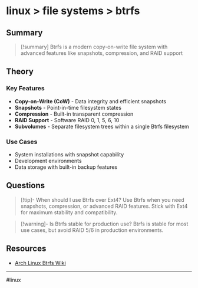 # linux > file systems > btrfs

## Summary
> [!summary]
> Btrfs is a modern copy-on-write file system with advanced features like snapshots, compression, and RAID support

## Theory

### Key Features
- **Copy-on-Write (CoW)** - Data integrity and efficient snapshots
- **Snapshots** - Point-in-time filesystem states
- **Compression** - Built-in transparent compression
- **RAID Support** - Software RAID 0, 1, 5, 6, 10
- **Subvolumes** - Separate filesystem trees within a single Btrfs filesystem

### Use Cases
- System installations with snapshot capability
- Development environments
- Data storage with built-in backup features

## Questions

> [!tip]- When should I use Btrfs over Ext4?
> Use Btrfs when you need snapshots, compression, or advanced RAID features. Stick with Ext4 for maximum stability and compatibility.

> [!warning]- Is Btrfs stable for production use?
> Btrfs is stable for most use cases, but avoid RAID 5/6 in production environments.

## Resources

- [Arch Linux Btrfs Wiki](https://wiki.archlinux.org/title/Btrfs)

- - -
#linux

